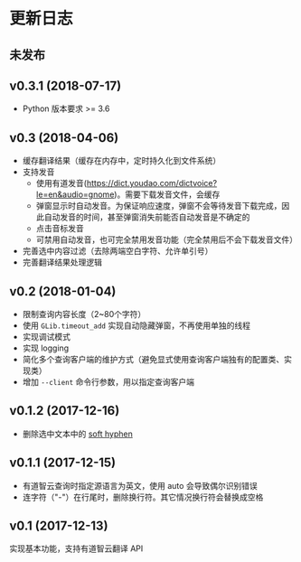 # 更新日志

## 未发布


## v0.3.1 (2018-07-17)

* Python 版本要求 >= 3.6

## v0.3 (2018-04-06)

* 缓存翻译结果（缓存在内存中，定时持久化到文件系统）
* 支持发音
    * 使用有道发音(https://dict.youdao.com/dictvoice?le=en&audio=gnome)。需要下载发音文件，会缓存
    * 弹窗显示时自动发音。为保证响应速度，弹窗不会等待发音下载完成，因此自动发音的时间，甚至弹窗消失前能否自动发音是不确定的
    * 点击音标发音
    * 可禁用自动发音，也可完全禁用发音功能（完全禁用后不会下载发音文件）
* 完善选中内容过滤（去除两端空白字符、允许单引号）
* 完善翻译结果处理逻辑

## v0.2 (2018-01-04)

* 限制查询内容长度（2~80个字符）
* 使用 `GLib.timeout_add` 实现自动隐藏弹窗，不再使用单独的线程
* 实现调试模式
* 实现 logging
* 简化多个查询客户端的维护方式（避免显式使用查询客户端独有的配置类、实现类）
* 增加 `--client` 命令行参数，用以指定查询客户端

## v0.1.2 (2017-12-16)

* 删除选中文本中的 [soft hyphen](https://en.wikipedia.org/wiki/Soft_hyphen)

## v0.1.1 (2017-12-15)

* 有道智云查询时指定源语言为英文，使用 auto 会导致偶尔识别错误
* 连字符（"-"）在行尾时，删除换行符。其它情况换行符会替换成空格

## v0.1 (2017-12-13)

实现基本功能，支持有道智云翻译 API
